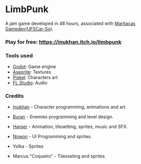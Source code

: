 # LimbPunk
A jam game developed in 48 hours, associated with [Maritacas Gamedev(UFSCar-So)](https://maritacas-gamedev.github.io/website/).

### Play for free: https://inukhan.itch.io/limbpunk

### Tools used
- [Godot](https://godotengine.org/): Game engine
- [Aseprite](https://www.aseprite.org/): Textures
- [Piskel](https://www.piskelapp.com/): Characters art
- [FL Studio](https://www.image-line.com/fl-studio/): Audio

### Credits
- [Inukhan](https://github.com/inukhann) - Character programming, animations and art.

- [Buran](https://github.com/dev-Burandelei) - Enemies programming and level design.

- [Harper](https://github.com/harperbolic) - Animation, tilesetting, sprites, music and SFX.

- [Nowon](https://github.com/nowonn) - UI Programming and sprites.

- Yolka - Sprites

- Marcus "Coqueiro" - Tilesseting and sprites
